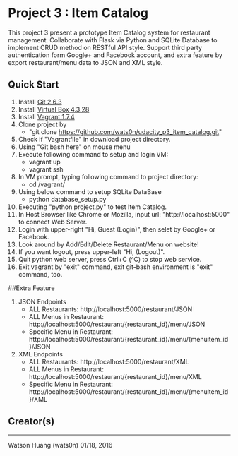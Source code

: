 # Project 3 : Item Catalog

This project 3 present a prototype Item Catalog system for restaurant management. 
Collaborate with Flask via Python and SQLite Database to implement CRUD method on RESTful API style.
Support third party authentication form Google+ and Facebook account, 
and extra feature by export restaurant/menu data to JSON and XML style.

## Quick Start

1. Install [Git 2.6.3](http://git-scm.com/downloads)
2. Install [Virtual Box 4.3.28](https://www.virtualbox.org/wiki/Download_Old_Builds_4_3)
3. Install [Vagrant 1.7.4](https://www.vagrantup.com/downloads.html)
4. Clone project by 
    * "git clone https://github.com/wats0n/udacity_p3_item_catalog.git"
5. Check if "Vagrantfile" in download project directory.
6. Using "Git bash here" on mouse menu
7. Execute following command to setup and login VM:
    * vagrant up
    * vagrant ssh
8. In VM prompt, typing following command to project directory:
    * cd /vagrant/
9. Using below command to setup SQLite DataBase
    * python database_setup.py
10. Executing "python project.py" to test Item Catalog.
11. In Host Browser like Chrome or Mozilla, input url: "http://localhost:5000" to connect Web Server.
12. Login with upper-right "Hi, Guest (Login)", then selet by Google+ or Facebook.
13. Look around by Add/Edit/Delete Restaurant/Menu on website!
14. If you want logout, press upper-left "Hi, <Your Name> (Logout)".
15. Quit python web server, press Ctrl+C (^C) to stop web service. 
16. Exit vagrant by "exit" command, exit git-bash environment is "exit" command, too.

##Extra Feature

1. JSON Endpoints
    * ALL Restaurants: http://localhost:5000/restaurant/JSON
    * ALL Menus in Restaurant: http://localhost:5000/restaurant/{restaurant_id}/menu/JSON
    * Specific Menu in Restaurant: http://localhost:5000/restaurant/{restaurant_id}/menu/{menuitem_id}/JSON
2. XML Endpoints
    * ALL Restaurants: http://localhost:5000/restaurant/XML
    * ALL Menus in Restaurant: http://localhost:5000/restaurant/{restaurant_id}/menu/XML
    * Specific Menu in Restaurant: http://localhost:5000/restaurant/{restaurant_id}/menu/{menuitem_id}/XML
    
## Creator(s)
------
Watson Huang (wats0n)
01/18, 2016